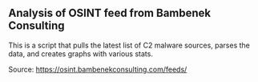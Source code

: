 ## Analysis of OSINT feed from Bambenek Consulting
This is a script that pulls the latest list of C2 malware sources, parses the data, and creates graphs with various stats.

Source: https://osint.bambenekconsulting.com/feeds/

